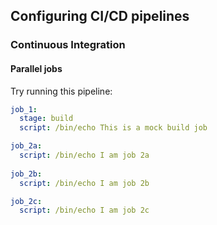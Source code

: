 ## Configuring CI/CD pipelines
### Continuous Integration
#### Parallel jobs

Try running this pipeline:

```yaml
job_1:
  stage: build
  script: /bin/echo This is a mock build job

job_2a:
  script: /bin/echo I am job 2a
  
job_2b:
  script: /bin/echo I am job 2b

job_2c:
  script: /bin/echo I am job 2c 
```
